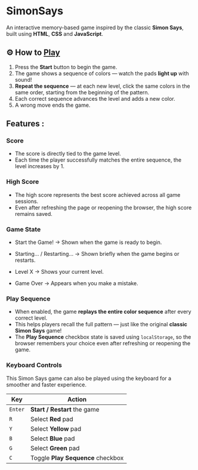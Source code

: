 # SimonSays

An interactive memory-based game inspired by the classic **Simon Says**, built using **HTML**, **CSS** and **JavaScript**.

## ⚙️ How to [Play](https://dakiyaanoosi.github.io/SimonSays/)

1. Press the **Start** button to begin the game.
2. The game shows a sequence of colors — watch the pads **light up** with sound!
3. **Repeat the sequence** — at each new level, click the same colors in the same order, starting from the beginning of the pattern.
4. Each correct sequence advances the level and adds a new color.
5. A wrong move ends the game.

## Features :

### Score

- The score is directly tied to the game level.
- Each time the player successfully matches the entire sequence, the level increases by 1.

### High Score

- The high score represents the best score achieved across all game sessions.
- Even after refreshing the page or reopening the browser, the high score remains saved.

### Game State

- Start the Game! → Shown when the game is ready to begin.

- Starting... / Restarting... → Shown briefly when the game begins or restarts.

- Level X → Shows your current level.

- Game Over → Appears when you make a mistake.

### Play Sequence

- When enabled, the game **replays the entire color sequence** after every correct level.
- This helps players recall the full pattern — just like the original **classic Simon Says** game!
- The **Play Sequence** checkbox state is saved using `localStorage`, so the browser remembers your choice even after refreshing or reopening the game.

### Keyboard Controls

This Simon Says game can also be played using the keyboard for a smoother and faster experience.

| Key     | Action                               |
| ------- | -------------------------------------|
| `Enter` | **Start / Restart** the game         |
| `R`     | Select **Red** pad                   |
| `Y`     | Select **Yellow** pad                |
| `B`     | Select **Blue** pad                  |
| `G`     | Select **Green** pad                 |
| `C`     | Toggle **Play Sequence** checkbox   |
